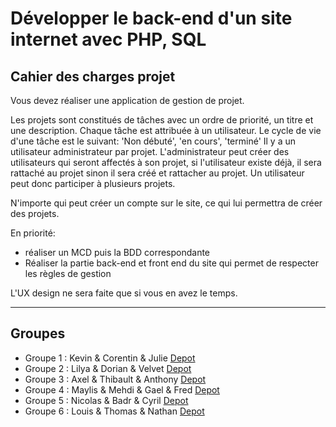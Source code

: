 # Développer le back-end d'un site internet avec PHP, SQL

## Cahier des charges projet

Vous devez réaliser une application de gestion de projet.

Les projets sont constitués de tâches avec un ordre de priorité, un titre et une description.
Chaque tâche est attribuée à un utilisateur.
Le cycle de vie d'une tâche est le suivant: 'Non débuté', 'en cours', 'terminé'
Il y a un utilisateur administrateur par projet.
L'administrateur peut créer des utilisateurs qui seront affectés à son projet, si l'utilisateur existe déjà, il sera rattaché au projet sinon il sera créé et rattacher au projet.
Un utilisateur peut donc participer à plusieurs projets.

N'importe qui peut créer un compte sur le site, ce qui lui permettra de créer des projets.

En priorité:
- réaliser un MCD puis la BDD correspondante
- Réaliser la partie back-end et front end du site qui permet de respecter les règles de gestion

L'UX design ne sera faite que si vous en avez le temps.

---

## Groupes

 - Groupe 1 : Kevin & Corentin & Julie [Depot](https://github.com/Keir-oriyerdan/PHP_GestionProjet)
 - Groupe 2 : Lilya & Dorian & Velvet [Depot]()
 - Groupe 3 : Axel & Thibault & Anthony [Depot]()
 - Groupe 4 : Maylis & Mehdi & Gael & Fred [Depot]()
 - Groupe 5 : Nicolas & Badr & Cyril [Depot]()
 - Groupe 6 : Louis & Thomas & Nathan [Depot]()
